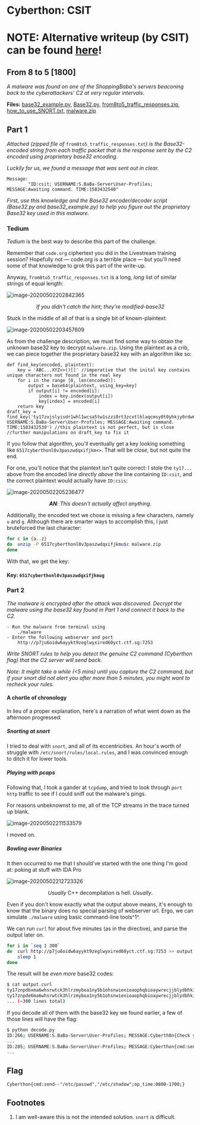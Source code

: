 # Cyberthon: CSIT

# NOTE: Alternative writeup (by CSIT) can be found [here](From_8_to_5_Part_2.md)!

## From 8 to 5 [1800]

_A malware was found on one of the ShoppingBaba's servers beaconing back to the cyberattackers' C2 at very regular intervals._

**Files:** [base32_example.py](https://api.csdc20f.ctf.sg/file?id=ck9f8jwm1078j0713a0kt3ikk&name=base32_example.py), [Base32.py](https://api.csdc20f.ctf.sg/file?id=ck9f8jwql078z071300d6vm1r&name=Base32.py), [from8to5_traffic_responses.zip](https://api.csdc20f.ctf.sg/file?id=ck9f8jwv7079f0713ceiedb10&name=from8to5_traffic_responses.zip), [how_to_use_SNORT.txt](https://api.csdc20f.ctf.sg/file?id=ck9f8jxk6079v0713aaqgnxqb&name=how_to_use_SNORT.txt), [malware.zip](https://api.csdc20f.ctf.sg/file?id=ck9f8jxpn07ab0713hm7020ty&name=malware.zip)

## Part 1

_Attached (zipped file of_ `from8to5_traffic_responses.txt`_) is the Base32-encoded string from each traffic packet that is the response sent by the C2 encoded using proprietary base32 encoding._

_Luckily for us, we found a message that was sent out in clear._

```
Message: 
        "ID:csit; USERNAME:S.BaBa-Server\User-Profiles; MESSAGE:Awaiting command. TIME:1583432540"
```

_First, use this knowledge and the Base32 encoder/decoder script (Base32.py and base32_example.py) to help you figure out the proprietary Base32 key used in this malware._

### Tedium

_Tedium_ is the best way to describe this part of the challenge.

Remember that `code.org` ciphertext you did in the Livestream training session? Hopefully not — code.org is a terrible place — but you'll need some of that knowledge to grok this part of the write-up.

Anyway, `from8to5_traffic_responses.txt` is a long, _long_ list of similar strings of equal length:

![image-20200502202842365](image-20200502202842365.png)

<center><i>If you didn't catch the hint; they're modified-base32</i></center>

Stuck in the middle of all of that is a single bit of known-plaintext: 

![image-20200502203457609](image-20200502203457609.png)

As from the challenge description, we must find some way to obtain the unknown base32 key to decrypt `malware.zip`. Using the plaintext as a crib, we can piece together the proprietary base32 key with an algorithm like so:

```pseudocode
def find_key(encoded, plaintext):
	key = 'ABC...XYZ<>()[]' //imperative that the inital key contains unique characters not found in the real key
	for i in the range [0, len(encoded)]:
		output = base64(plaintext, using_key=key)
		if output[i] != encoded[i]:
			index = key.index(output[i])
			key[index] = encoded[i]
	return key
draft_key = find_key('ty17zxjslyisdr1whl1wcsa5tw1szzi0rt3zcxtlhlaqcmsy0t0yhkjy0rdw6ksvnizdxiosen3cfphshl6z0ptfryjd1fozlyqb0r77lmddfxo0n3q16w1ttw1szntwe6isrniabzisa999','ID:csit; USERNAME:S.BaBa-Server\User-Profiles; MESSAGE:Awaiting command. TIME:1583432539') //this plaintext is not perfect, but is close
//further manipulations on draft_key to fix it
```

If you follow that algorithm, you'll eventually get a key looking something like `6517cyberthonl0v3paszwdqxifjkm<>`.  That will be _close_, but not quite the end. 	

For one, you'll notice that the plaintext isn't quite correct: I stole the `ty17...` above from the encoded line _directly above_ the line containing `ID:csit`, and the correct plaintext would actually have `ID:csis`:

![image-20200502205236477](image-20200502205236477.png)

<center><i><b>AN</b>: This doesn't actually affect anything.</i></center>

Additionally, the encoded text we chose is missing a few characters, namely `u` and `g`. Although there are smarter ways to accomplish this, I just bruteforced the last character:

```sh
for c in {a..z}
do	unzip -P 6517cyberthonl0v3paszwdqxifjkmu$c malware.zip
done
```

With that, we get the key:

#### Key: `6517cyberthonl0v3paszwdqxifjkmug`

### Part 2

_The malware is encrypted after the attack was discovered. Decrypt the malware using the base32 key found in Part 1 and connect it back to the C2._

```
- Run the malware from terminal using 
	./malware
- Enter the following webserver and port
	http://p7ju6oidw6ayykt9zeglwyxired60yct.ctf.sg:7253
```

_Write SNORT rules to help you detect the genuine C2 command (Cyberthon flag) that the C2 server will send back._

_Note: It might take a while (<5 mins) until you capture the C2 command, but if your snort did not alert you after more than 5 minutes, you might want to recheck your rules._

#### A chortle of chronology

In lieu of a proper explanation, here's a narration of what went down as the afternoon progressed:

##### Snorting at snort

I tried to deal with `snort`, and all of its eccentricities. An hour's worth of struggle with `/etc/snort/rules/local.rules`, and I was convinced enough to ditch it for lower tools.

##### Playing with pcaps

Following that, I took a gander at `tcpdump`, and tried to look through `port http` traffic to see if I could sniff out the malware's pings.

For reasons unbeknownst to me, all of the TCP streams in the trace turned up blank.

![image-20200502211533579](image-20200502211533579.png)

I moved on.

##### Bowling over Binaries

It then occurred to me that I should've started with the one thing I'm good at: poking at stuff with IDA Pro

![image-20200502212723326](image-20200502212723326.png)

<center><i>Usually</i> C++ decompilation is hell. <i>Usually</i>.</center>

Even if you don't know exactly what the output above means, it's enough to know that the binary does no special parsing of webserver url. Ergo, we can simulate `./malware` using basic command-line tools^1^.

We can run `curl` for about five minutes (as in the directive), and parse the output later on.

```sh
for i in `seq 1 300`
do	curl http://p7ju6oidw6ayykt9zeglwyxired60yct.ctf.sg:7253 >> output.curl
	sleep 1
done
```

The result will be _even more_ base32 codes:

```sh
$ cat output.curl
ty17znpdbxma6whsrwtck3hlrzmyboa1ny5b1ohsnwienioaophqbioaywrecjjblydbhkijc5bzhzfsry7zh0a7vypbhkszl6xbkuf7l5adbfi6vyqqhkp60lad1ks7l6d16m7rlyia6fosc5qbum560pzbhr7blp3d0oshbic76joshlhw1zjvhw5c0aowvzma6w1ttw1szntwe6k7b053brjs6999
ty17znpde6ma6whsrwtck3hlrzmyboa1ny5b1ohsnwienioaophqbioaywrecjjblydbhkijc5bzhzfsry7zh0a7vyp7bkszl6xbkufilmfa6m7rlyqbdr7zl5zqbr7t0n3erf7yc5sbxxoeemccxlor0waw0uswhie7hsj7hlkynfseo53whphxoynccfaovzma6w1ttw1szntwe6k7b053brks6999
... (~300 lines total)
```

If you decode all of them with the base32 key we found earlier, a few of those lines will have the flag:

```sh
$ python decode.py
ID:266; USERNAME:S.BaBa-Server\User-Profiles; MESSAGE:Cyberth0n{Check your search, this is not the flag.j6H0msSUQSoUBGIu}; TIME:1588380270
...
ID:205; USERNAME:S.BaBa-Server\User-Profiles; MESSAGE:Cyberthon{cmd:send--"/etc/passwd","/etc/shadow";op_time:0800-1700;}; TIME:1588379660
...
```

## Flag

`Cyberthon{cmd:send--"/etc/passwd","/etc/shadow";op_time:0800-1700;}`

## Footnotes

1. I am well-aware this is not the intended solution. `snort` is difficult.
